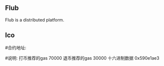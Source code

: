 ## Flub
Flub is a distributed platform.

## Ico
#合约地址:

#说明:
打币推荐的gas 70000
退币推荐的gas 30000  十六进制数据 0x590e1ae3 


